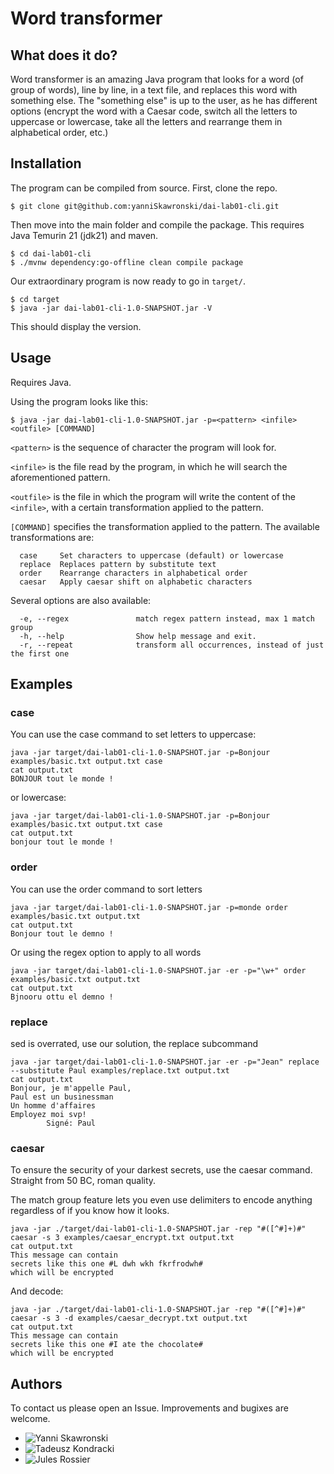 # Word transformer

## What does it do?

Word transformer is an amazing Java program that looks for a word (of group of words), line by line, in a text file,
and replaces this word with something else. The "something else" is up to the user,
as he has different options (encrypt the word with a Caesar code,
switch all the letters to uppercase or lowercase, take all the letters and rearrange them in alphabetical order,
etc.)

## Installation

The program can be compiled from source. First, clone the repo.

```
$ git clone git@github.com:yanniSkawronski/dai-lab01-cli.git
```

Then move into the main folder and compile the package.
This requires Java Temurin 21 (jdk21) and maven.

```
$ cd dai-lab01-cli
$ ./mvnw dependency:go-offline clean compile package
```

Our extraordinary program is now ready to go in `target/`.

```
$ cd target
$ java -jar dai-lab01-cli-1.0-SNAPSHOT.jar -V
```

This should display the version.

## Usage
Requires Java.

Using the program looks like this:

```
$ java -jar dai-lab01-cli-1.0-SNAPSHOT.jar -p=<pattern> <infile> <outfile> [COMMAND]
```

`<pattern>` is the sequence of character the program will look for.

`<infile>` is the file read by the program, in which he will search the aforementioned pattern.

`<outfile>` is the file in which the program will write the content of the `<infile>`, with a certain transformation applied to the pattern.

`[COMMAND]` specifies the transformation applied to the pattern. The available transformations are:

```
  case     Set characters to uppercase (default) or lowercase
  replace  Replaces pattern by substitute text
  order    Rearrange characters in alphabetical order
  caesar   Apply caesar shift on alphabetic characters
```

Several options are also available:

```
  -e, --regex               match regex pattern instead, max 1 match group
  -h, --help                Show help message and exit.
  -r, --repeat              transform all occurrences, instead of just the first one
```

## Examples

### case

You can use the case command to set letters to uppercase:
```
java -jar target/dai-lab01-cli-1.0-SNAPSHOT.jar -p=Bonjour examples/basic.txt output.txt case
cat output.txt
BONJOUR tout le monde !
```

or lowercase:
```
java -jar target/dai-lab01-cli-1.0-SNAPSHOT.jar -p=Bonjour examples/basic.txt output.txt case
cat output.txt
bonjour tout le monde !
```

### order
You can use the order command to sort letters
```
java -jar target/dai-lab01-cli-1.0-SNAPSHOT.jar -p=monde order examples/basic.txt output.txt
cat output.txt                                                                               
Bonjour tout le demno !
```

Or using the regex option to apply to all words
```
java -jar target/dai-lab01-cli-1.0-SNAPSHOT.jar -er -p="\w+" order examples/basic.txt output.txt
cat output.txt
Bjnooru ottu el demno !
```

### replace

sed is overrated, use our solution, the replace subcommand

```
java -jar target/dai-lab01-cli-1.0-SNAPSHOT.jar -er -p="Jean" replace --substitute Paul examples/replace.txt output.txt
cat output.txt 
Bonjour, je m'appelle Paul,
Paul est un businessman
Un homme d'affaires
Employez moi svp!
        Signé: Paul
```

### caesar

To ensure the security of your darkest secrets, use the caesar command. Straight from 50 BC, roman quality.

The match group feature lets you even use delimiters
to encode anything regardless of if you know how it looks.

```
java -jar ./target/dai-lab01-cli-1.0-SNAPSHOT.jar -rep "#([^#]+)#" caesar -s 3 examples/caesar_encrypt.txt output.txt
cat output.txt
This message can contain
secrets like this one #L dwh wkh fkrfrodwh#
which will be encrypted
```

And decode:

```
java -jar ./target/dai-lab01-cli-1.0-SNAPSHOT.jar -rep "#([^#]+)#" caesar -s 3 -d examples/caesar_decrypt.txt output.txt
cat output.txt
This message can contain
secrets like this one #I ate the chocolate#
which will be encrypted
```

## Authors

To contact us please open an Issue.
Improvements and bugixes are welcome.

- ![Yanni Skawronski](@yanniSkawronski)
- ![Tadeusz Kondracki](@GlysVenture)
- ![Jules Rossier](@julesrossier)
